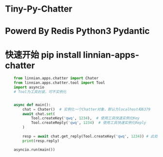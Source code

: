 # Tiny-Py-Chatter  
# Powerd By Redis Python3 Pydantic  
# 快速开始 pip install linnian-apps-chatter 
``` python
    from linnian.apps.chatter import Chater
    from linnian.apps.chatter.tool import Tool
    import asyncio
    # Tool为工具封装，可不实例化


    async def main():
        chat = Chater()  # 实例化一个Chatter对象，默认为localhost和6379
        await chat.set(
            Tool.createKey('qwq', 1234),  # 使用工具快速实例化Key
            Tool.createReply('qwq', 1234)  # 使用工具快速实例化Reply
        )
    
        resp = await chat.get_reply(Tool.createKey('qwq', 1234)) # 此处必须赋值
        print(resp.reply)

    asyncio.run(main())
``` 